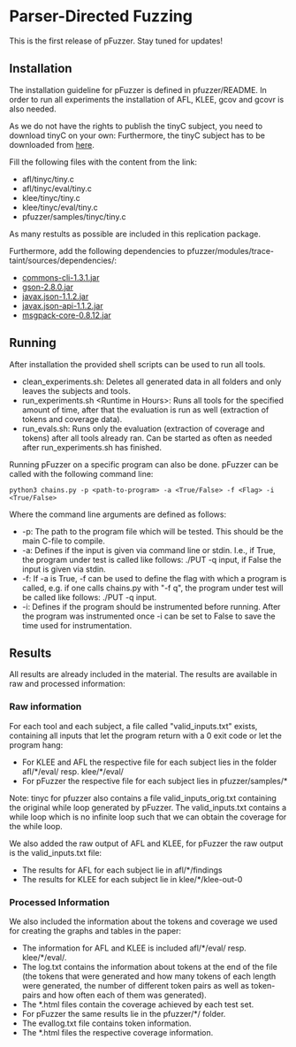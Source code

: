 # Parser-Directed Fuzzing

This is the first release of pFuzzer. Stay tuned for updates!

## Installation

The installation guideline for pFuzzer is defined in pfuzzer/README. In order to run all experiments the installation of AFL, KLEE, gcov and gcovr is also needed.

As we do not have the rights to publish the tinyC subject, you need to download tinyC on your own:
Furthermore, the tinyC subject has to be downloaded from [here](https://gist.githubusercontent.com/KartikTalwar/3095780/raw/c2ebc18d2ce6285c19beb5aa856dda0a3224f585/tiny.c).

Fill the following files with the content from the link:

* afl/tinyc/tiny.c
* afl/tinyc/eval/tiny.c
* klee/tinyc/tiny.c
* klee/tinyc/eval/tiny.c
* pfuzzer/samples/tinyc/tiny.c

As many restults as possible are included in this replication package.

Furthermore, add the following dependencies to pfuzzer/modules/trace-taint/sources/dependencies/:

* [commons-cli-1.3.1.jar](http://archive.apache.org/dist/commons/cli/binaries/commons-cli-1.3.1-bin.zip)
* [gson-2.8.0.jar](http://central.maven.org/maven2/com/google/code/gson/gson/2.8.0/gson-2.8.0.jar)
* [javax.json-1.1.2.jar](http://central.maven.org/maven2/org/glassfish/javax.json/1.1.2/javax.json-1.1.2.jar)
* [javax.json-api-1.1.2.jar](http://central.maven.org/maven2/javax/json/javax.json-api/1.1.2/javax.json-api-1.1.2.jar)
* [msgpack-core-0.8.12.jar](http://central.maven.org/maven2/org/msgpack/msgpack-core/0.8.12/msgpack-core-0.8.12.jar)

## Running

After installation the provided shell scripts can be used to run all tools.

* clean\_experiments.sh: Deletes all generated data in all folders and only leaves the subjects and tools.
* run\_experiments.sh &lt;Runtime in Hours>: Runs all tools for the specified amount of time, after that the evaluation is run as well (extraction of tokens and coverage data).
* run\_evals.sh: Runs only the evaluation (extraction of coverage and tokens) after all tools already ran. Can be started as often as needed after run\_experiments.sh has finished.

Running pFuzzer on a specific program can also be done. pFuzzer can be called with the following command line:

    python3 chains.py -p <path-to-program> -a <True/False> -f <Flag> -i <True/False>

Where the command line arguments are defined as follows:

* -p: The path to the program file which will be tested. This should be the main C-file to compile.
* -a: Defines if the input is given via command line or stdin. I.e., if True, the program under test is called like follows: ./PUT -q input, if False the input is given via stdin.
* -f: If -a is True, -f can be used to define the flag with which a program is called, e.g. if one calls chains.py with "-f q", the program under test will be called like follows: ./PUT -q input.
* -i: Defines if the program should be instrumented before running. After the program was instrumented once -i can be set to False to save the time used for instrumentation.

## Results

All results are already included in the material. The results are available in raw and processed information:

### Raw information

For each tool and each subject, a file called "valid\_inputs.txt" exists, containing all inputs that let the program return with a 0 exit code or let the program hang:
    
* For KLEE and AFL the respective file for each subject lies in the folder afl/\*/eval/ resp. klee/\*/eval/
* For pFuzzer the respective file for each subject lies in pfuzzer/samples/*

Note: tinyc for pfuzzer also contains a file valid\_inputs\_orig.txt containing the original while loop generated by pFuzzer. The valid\_inputs.txt contains a while loop which is no infinite loop such that we can obtain the coverage for the while loop.

We also added the raw output of AFL and KLEE, for pFuzzer the raw output is the valid\_inputs.txt file:

* The results for AFL for each subject lie in afl/\*/findings
* The results for KLEE for each subject lie in klee/\*/klee-out-0

### Processed Information

We also included the information about the tokens and coverage we used for creating the graphs and tables in the paper:

* The information for AFL and KLEE is included afl/\*/eval/ resp. klee/\*/eval/. 
 * The log.txt contains the information about tokens at the end of the file (the tokens that were generated and how many tokens of each length were generated, the number of different token pairs as well as token-pairs and how often each of them was generated). 
 * The *.html files contain the coverage achieved by each test set.
* For pFuzzer the same results lie in the pfuzzer/*/ folder. 
 * The evallog.txt file contains token information. 
 * The *.html files the respective coverage information.
